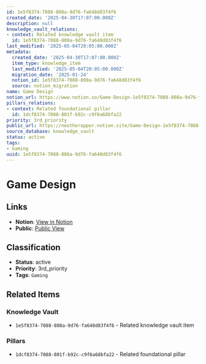 ```yaml
---
id: 1e5f8374-7088-808a-9d76-fa648d83f4f6
created_date: '2025-04-30T17:07:00.000Z'
description: null
knowledge_vault_relations:
- context: Related knowledge vault item
  id: 1e5f8374-7088-808a-9d76-fa648d83f4f6
last_modified: '2025-05-04T20:05:00.000Z'
metadata:
  created_date: '2025-04-30T17:07:00.000Z'
  item_type: knowledge_item
  last_modified: '2025-05-04T20:05:00.000Z'
  migration_date: '2025-01-24'
  notion_id: 1e5f8374-7088-808a-9d76-fa648d83f4f6
  source: notion_migration
name: Game Design
notion_url: https://www.notion.so/Game-Design-1e5f8374-7088-808a-9d76-fa648d83f4f6
pillars_relations:
- context: Related foundational pillar
  id: 1dcf8374-7088-801f-b92c-c9f6a68bfa22
priority: 3rd_priority
public_url: https://neotherapper.notion.site/Game-Design-1e5f8374-7088-808a-9d76-fa648d83f4f6
source_database: knowledge_vault
status: active
tags:
- Gaming
uuid: 1e5f8374-7088-808a-9d76-fa648d83f4f6
---
```


# Game Design

## Links

- **Notion**: [View in Notion](https://www.notion.so/Game-Design-1e5f8374-7088-808a-9d76-fa648d83f4f6)
- **Public**: [Public View](https://neotherapper.notion.site/Game-Design-1e5f8374-7088-808a-9d76-fa648d83f4f6)

## Classification

- **Status**: active
- **Priority**: 3rd_priority
- **Tags**: `Gaming`

## Related Items

### Knowledge Vault
- `1e5f8374-7088-808a-9d76-fa648d83f4f6` - Related knowledge vault item

### Pillars
- `1dcf8374-7088-801f-b92c-c9f6a68bfa22` - Related foundational pillar